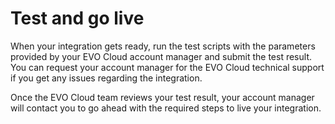 # Test and go live

When your integration gets ready, run the test scripts with the parameters provided by your EVO Cloud account manager and submit the test result. You can request your account manager for the EVO Cloud technical support if you get any issues regarding the integration.

Once the EVO Cloud team reviews your test result, your account manager will contact you to go ahead with the required steps to live your integration.